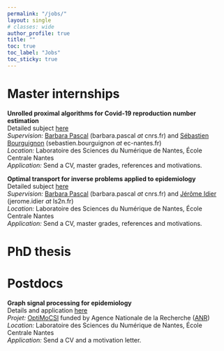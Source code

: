 ```yaml
---
permalink: "/jobs/"
layout: single
# classes: wide
author_profile: true
title: ""
toc: true
toc_label: "Jobs"
toc_sticky: true
---
```


# Master internships
**Unrolled proximal algorithms for Covid-19 reproduction number estimation**  
Detailed subject [here](../assets/pdfs/internship2425_unroll-covid_LS2N.pdf)  
*Supervision:* [Barbara Pascal](https://bpascal-fr.github.io/) (barbara.pascal *at* cnrs.fr) and [Sébastien Bourguignon](https://www.ec-nantes.fr/english-version/directory/sebastien-bourguignon) (sebastien.bourguignon *at* ec-nantes.fr)  
*Location:* Laboratoire des Sciences du Numérique de Nantes, École Centrale Nantes  
*Application:* Send a CV,  master grades, references and motivations.  

**Optimal transport for inverse problems applied to epidemiology**  
Detailed subject [here](../assets/pdfs/internship2425_optimal-transport-Covid_LS2N.pdf)  
*Supervision:* [Barbara Pascal](https://bpascal-fr.github.io/) (barbara.pascal *at* cnrs.fr) and [Jérôme Idier](https://pagesperso.ls2n.fr/~idier-j/IndexFR.html) (jerome.idier *at* ls2n.fr)  
*Location:* Laboratoire des Sciences du Numérique de Nantes, École Centrale Nantes  
*Application:* Send a CV,  master grades, references and motivations.  


# PhD thesis


# Postdocs
**Graph signal processing for epidemiology**  
Details and application [here](https://emploi.cnrs.fr/Offres/CDD/UMR6004-BARPAS-003/Default.aspx)  
*Projet:* [OptiMoCSI](https://anr.fr/Project-ANR-23-CE48-0009) funded by Agence Nationale de la Recherche ([ANR](https://anr.fr/))  
*Location:* Laboratoire des Sciences du Numérique de Nantes, École Centrale Nantes  
*Application:* Send a CV and a motivation letter.
